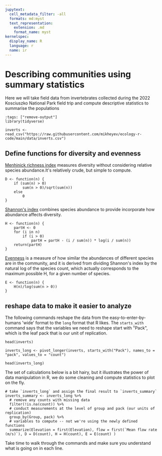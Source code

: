 ```yaml
---
jupytext:
  cell_metadata_filter: -all
  formats: md:myst
  text_representation:
    extension: .md
    format_name: myst
kernelspec:
  display_name: R
  language: r
  name: ir
---
```


# Describing communities using summary statistics

Here we will take field data from invertebrates collected during the 2022 Kosciuszko National Park field trip and compute descriptive statistics to summarise the populations

```{code-cell}
:tags: ["remove-output"]
library(tidyverse)
```

```{code-cell}
inverts <- read_csv("https://raw.githubusercontent.com/mikheyev/ecology-r-code/main/data/inverts.csv")
```

## Define functions for diversity and evenness

[Menhinick richness index](https://search.r-project.org/CRAN/refmans/abdiv/html/menhinick.html) measures diversity without considering relative species abundance.It's relatively crude, but simple to compute.

```{code-cell}
D <- function(n) {
    if (sum(n) > 0)
        sum(n > 0)/sqrt(sum(n))
    else
        0
}
```

[Shannon's index](https://en.wikipedia.org/wiki/Diversity_index#Shannon_index) combines species abundance to provide incorporate how abundance affects diversity.

```{code-cell}
H <- function(n) {
    partH <- 0
    for (i in n)
        if (i > 0)
            partH = partH - (i / sum(n)) * log(i / sum(n))
    return(partH)
}
```

[Evenness](https://en.wikipedia.org/wiki/Species_evenness) is a measure of how similar the abundances of different species are in the community, and it is derived from dividing Shannon's index by the natural log of the species count, which actually corresponds to the maximum possible H, for a given number of species.

```{code-cell}
E <- function(n) {
    H(n)/log(sum(n > 0))
}
```

## reshape data to make it easier to analyze

The following commands reshape the data from the easy-to-enter-by-humans 'wide' format to the `long` format that R likes. The `starts_with` command says that the variables we need to reshape start with "Pack", which is the leaf pack that is our unit of replication. 

```{code-cell}
head(inverts)

inverts_long <- pivot_longer(inverts, starts_with("Pack"), names_to = "pack", values_to = "count")

head(inverts_long)
```

The set of calculations below is a bit hairy, but it illustrates the power of data manipulation in R, we do some cleaning and compute statistics to plot on the fly.

```{code-cell}
# take `inverts_long` and assign the final result to `inverts_summary`
inverts_summary <- inverts_long %>%  
  # remove any counts with missing data
  filter(!is.na(count)) %>% 
  # conduct measurements at the level of group and pack (our units of replication)
  group_by(Group, pack) %>% 
  # variables to compute -- not we're using the newly defined functions
  summarize(Elevation = first(Elevation), flow = first(`Mean flow rate (m/s)`), D = D(count), H = H(count), E = E(count) ) 
```

Take time to walk through the commands and make sure you understand what is going on in each line.